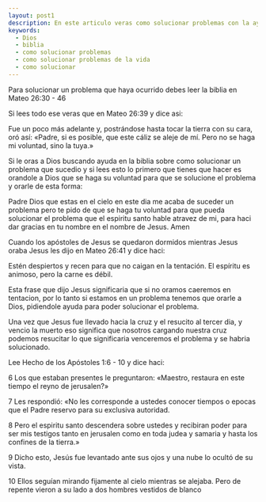 ```yaml
---
layout: post1
description: En este articulo veras como solucionar problemas con la ayuda de Dios
keywords:
  - Dios
  - biblia
  - como solucionar problemas
  - como solucionar problemas de la vida
  - como solucionar
---
```


Para solucionar un problema que haya ocurrido debes leer la biblia en Mateo 26:30 - 46

Si lees todo ese veras que en Mateo 26:39 y dice asi:

Fue un poco más adelante y, postrándose hasta tocar la tierra con su cara, oró así: «Padre, si es posible, que este cáliz se aleje de mí. Pero no se haga mi voluntad, sino la tuya.»

Si le oras a Dios buscando ayuda en la biblia sobre como solucionar un problema que sucedio y si lees esto lo primero que tienes que hacer es orandole a Dios que se haga su voluntad para que se solucione el problema y orarle de esta forma:

Padre Dios que estas en el cielo en este dia me acaba de suceder un problema pero te pido de que se haga tu voluntad para que pueda solucionar el problema que el espiritu santo hable atravez de mi, para haci dar gracias en tu nombre en el nombre de Jesus. Amen

Cuando los apóstoles de Jesus se quedaron dormidos mientras Jesus oraba Jesus les dijo en Mateo 26:41 y dice haci:

Estén despiertos y recen para que no caigan en la tentación. El espíritu es animoso, pero la carne es débil.

Esta frase que dijo Jesus significaria que si no oramos caeremos en tentacion, por lo tanto si estamos en un problema tenemos que orarle a Dios, pidiendole ayuda para poder solucionar el problema.

Una vez que Jesus fue llevado hacia la cruz y el resucito al tercer dia, y vencio la muerto eso significa que nosotros cargando nuestra cruz podemos resucitar lo que significaria venceremos el problema y se habria solucionado.

Lee Hecho de los Apóstoles 1:6 - 10 y dice haci:

6 Los que estaban presentes le preguntaron: «Maestro, restaura en este tiempo el reyno de jerusalen?»

7 Les respondió: «No les corresponde a ustedes conocer tiempos o epocas que el Padre reservo para su exclusiva autoridad.

8 Pero el espiritu santo descendera sobre ustedes y recibiran poder para ser mis testigos tanto en jerusalen como en toda judea y samaria y hasta los confines de la tierra.»

9 Dicho esto, Jesús fue levantado ante sus ojos y una nube lo ocultó de su vista.

10 Ellos seguían mirando fijamente al cielo mientras se alejaba. Pero de repente vieron a su lado a dos hombres vestidos de blanco




